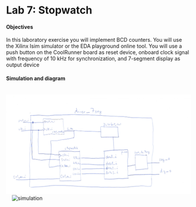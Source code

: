 # Lab 7: Stopwatch

#### Objectives

In this laboratory exercise you will implement BCD counters. You will use the Xilinx Isim simulator or the EDA playground online tool. You will use a push button on the CoolRunner board as reset device, onboard clock signal with frequency of 10&nbsp;kHz for synchronization, and 7-segment display as output device

#### Simulation and diagram

&nbsp;
    ![top](../../Images/7_top.jpg)
    &nbsp;
&nbsp;
    ![simulation](../../Images/simulace.png)
    &nbsp;

